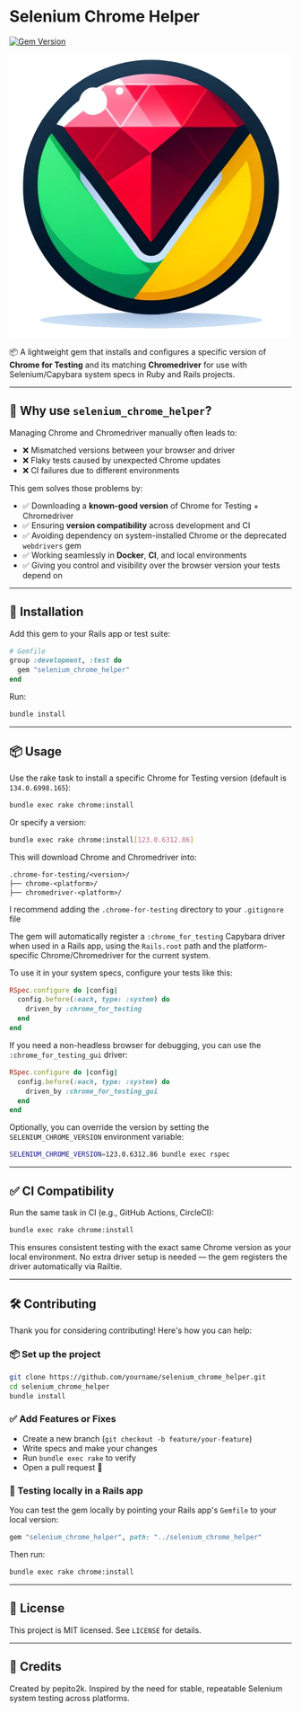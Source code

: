 # Selenium Chrome Helper
[![Gem Version](https://badge.fury.io/rb/selenium_chrome_helper.svg)](https://badge.fury.io/rb/selenium_chrome_helper)

![Logo](logo.png)

📦 A lightweight gem that installs and configures a specific version of **Chrome for Testing** and its matching **Chromedriver** for use with Selenium/Capybara system specs in Ruby and Rails projects.

---

## 🚀 Why use `selenium_chrome_helper`?

Managing Chrome and Chromedriver manually often leads to:

- ❌ Mismatched versions between your browser and driver
- ❌ Flaky tests caused by unexpected Chrome updates
- ❌ CI failures due to different environments

This gem solves those problems by:

- ✅ Downloading a **known-good version** of Chrome for Testing + Chromedriver
- ✅ Ensuring **version compatibility** across development and CI
- ✅ Avoiding dependency on system-installed Chrome or the deprecated `webdrivers` gem
- ✅ Working seamlessly in **Docker**, **CI**, and local environments
- ✅ Giving you control and visibility over the browser version your tests depend on

---

## 🔧 Installation

Add this gem to your Rails app or test suite:

```ruby
# Gemfile
group :development, :test do
  gem "selenium_chrome_helper"
end
```

Run:

```bash
bundle install
```

---

## 📦 Usage

Use the rake task to install a specific Chrome for Testing version (default is `134.0.6998.165`):

```bash
bundle exec rake chrome:install
```

Or specify a version:

```bash
bundle exec rake chrome:install[123.0.6312.86]
```

This will download Chrome and Chromedriver into:

```
.chrome-for-testing/<version>/
├── chrome-<platform>/
├── chromedriver-<platform>/
```

I recommend adding the `.chrome-for-testing` directory to your `.gitignore` file

The gem will automatically register a `:chrome_for_testing` Capybara driver when used in a Rails app, using the `Rails.root` path and the platform-specific Chrome/Chromedriver for the current system.

To use it in your system specs, configure your tests like this:

```ruby
RSpec.configure do |config|
  config.before(:each, type: :system) do
    driven_by :chrome_for_testing
  end
end
```

If you need a non-headless browser for debugging, you can use the `:chrome_for_testing_gui` driver:

```ruby
RSpec.configure do |config|
  config.before(:each, type: :system) do
    driven_by :chrome_for_testing_gui
  end
end
```

Optionally, you can override the version by setting the `SELENIUM_CHROME_VERSION` environment variable:

```bash
SELENIUM_CHROME_VERSION=123.0.6312.86 bundle exec rspec
```

---

## ✅ CI Compatibility

Run the same task in CI (e.g., GitHub Actions, CircleCI):

```bash
bundle exec rake chrome:install
```

This ensures consistent testing with the exact same Chrome version as your local environment. No extra driver setup is needed — the gem registers the driver automatically via Railtie.

---

## 🛠 Contributing

Thank you for considering contributing! Here's how you can help:

### 📦 Set up the project

```bash
git clone https://github.com/yourname/selenium_chrome_helper.git
cd selenium_chrome_helper
bundle install
```

### ✅ Add Features or Fixes

- Create a new branch (`git checkout -b feature/your-feature`)
- Write specs and make your changes
- Run `bundle exec rake` to verify
- Open a pull request 🙌

### 🧪 Testing locally in a Rails app

You can test the gem locally by pointing your Rails app's `Gemfile` to your local version:

```ruby
gem "selenium_chrome_helper", path: "../selenium_chrome_helper"
```

Then run:

```bash
bundle exec rake chrome:install
```

---

## 📄 License

This project is MIT licensed. See `LICENSE` for details.

---

## 🙌 Credits

Created by pepito2k. Inspired by the need for stable, repeatable Selenium system testing across platforms.
